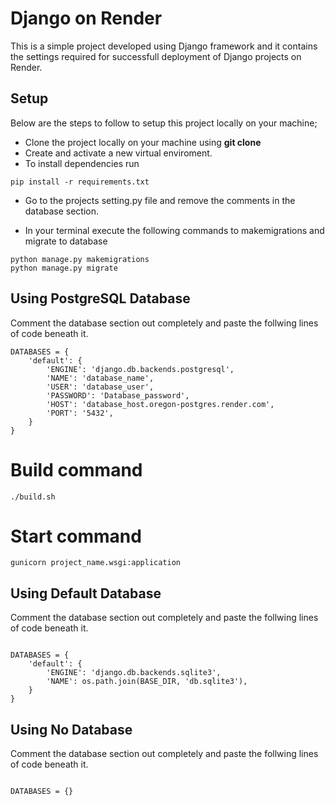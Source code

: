 # Django on Render
This is a simple project developed using Django framework and it contains the settings required for successfull deployment of Django projects on Render.
## Setup

Below are the steps to follow to setup this project locally on your machine;

* Clone the project locally on your machine using **git clone**
* Create and activate a new virtual enviroment.
* To install dependencies run
```
pip install -r requirements.txt
```
* Go to the projects setting.py file and remove the comments in the database section.

* In your terminal execute the following commands to makemigrations and migrate to database

```
python manage.py makemigrations
python manage.py migrate
```

## Using PostgreSQL Database

Comment the database section out completely and paste the follwing lines of code beneath it.

```
DATABASES = {  
    'default': {  
        'ENGINE': 'django.db.backends.postgresql',
        'NAME': 'database_name',  
        'USER': 'database_user',  
        'PASSWORD': 'Database_password',  
        'HOST': 'database_host.oregon-postgres.render.com',  
        'PORT': '5432',
    }  
}
```
# Build command

```
./build.sh
```

# Start command

```
gunicorn project_name.wsgi:application
```

## Using Default Database

Comment the database section out completely and paste the follwing lines of code beneath it.
```

DATABASES = {
    'default': {
        'ENGINE': 'django.db.backends.sqlite3',
        'NAME': os.path.join(BASE_DIR, 'db.sqlite3'),
    }
}
```


## Using No Database

Comment the database section out completely and paste the follwing lines of code beneath it.
```

DATABASES = {}
```
